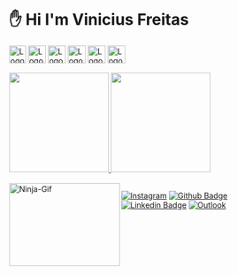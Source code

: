 ### <h1> ✋ Hi I'm Vinicius Freitas </h1>
<img
  src="https://logodownload.org/wp-content/uploads/2016/10/html5-logo-10.png" 
  alt="Logo HTML5"
  height="32" width="30">
<img
  src="https://upload.wikimedia.org/wikipedia/commons/thumb/7/70/Devicon-css3-plain.svg/2048px-Devicon-css3-plain.svg.png" 
  alt="Logo CSS3"
  height="32" width="32">
<img
  src="https://www.freepnglogos.com/uploads/javascript-png/javascript-vector-logo-yellow-png-transparent-javascript-vector-12.png" 
  alt="Logo JavaScript"
  height="32" width="32">
<img
  src="https://miro.medium.com/max/816/1*mn6bOs7s6Qbao15PMNRyOA.png"
  alt="Logo TypeScript"
  height="32" width="32">
<img
  src="https://upload.wikimedia.org/wikipedia/commons/thumb/c/cf/Angular_full_color_logo.svg/2048px-Angular_full_color_logo.svg.png"
  alt="Logo Angular"
  height="32" width="32">
<img
  src="https://img.icons8.com/color/452/nodejs.png"
  alt="Logo NodeJs"
  height="32" width="32">
<div>
  <a href="https://github.com/viniciusgfreitas">
  <img height="180em" src="https://github-readme-stats.vercel.app/api?username=viniciusgfreitas&show_icons=true&theme=dark&include_all_commits=true&count_private=true"/>
  <img height="180em" src="https://github-readme-stats.vercel.app/api/top-langs/?username=viniciusgfreitas&layout=compact&langs_count=7&theme=dark"/>
</div>
<div style="display: inline_block"><br>
  <img align="left" alt="Ninja-Gif" height="150" width="200"
   src="https://media1.giphy.com/media/nzCDqg3pNqg7K/giphy.gif?cid=790b761130d3c13012a8aeee968ee4a6fe5c892408902691&rid=giphy.gif">
</div>
  
[![Instagram](https://img.shields.io/badge/Instagram-%23E4405F.svg?style=for-the-badge&logo=Instagram&logoColor=white&link=https://www.instagram.com/meviniciusfreitas)](https://www.instagram.com/meviniciusfreitas)
[![Github Badge](https://img.shields.io/badge/-Github-000?style=for-the-badge&logo=Github&logoColor=white&link=https://github.com/Viniciusgfreitas)](https://github.com/Viniciusgfreitas)
[![Linkedin Badge](https://img.shields.io/badge/-LinkedIn-blue?style=for-the-badge&logo=Linkedin&logoColor=white&link=https://www.linkedin.com/in/vinicius-gon%C3%A7alves-freitas/)](https://www.linkedin.com/in/vinicius-gon%C3%A7alves-freitas/)
[![Outlook](https://img.shields.io/badge/Outlook-0078D4?style=for-the-badge&logo=microsoft-outlook&logoColor=white&link=mailto:viniciusdevgf@outlook.com)](mailto:viniciusdevgf@outlook.com)

